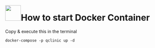 <h1>
      <img src="https://github.com/rhiokim/docker-icons/blob/master/transparent/005.png" width="50">How to start Docker Container
  </div>
</h1>
Copy & execute this in the terminal

```
docker-compose -p qclinic up -d
```
